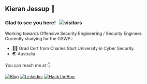 <h2> Kieran Jessup 🦊 </h2>

### Glad to see you here! &nbsp; ![visitors](https://visitor-badge.laobi.icu/badge?page_id=kieranjessup.kieranjessup)

Working towards Offensive Security Engineering / Security Engineer. Currently studying for the OSWP💡

<ul>
<li>👨‍🎓 Grad Cert from Charles Sturt University in Cyber Security.</li>
<li>🌏 Australia </li>
</ul>

You can reach me at 👇

[![Blog](https://img.shields.io/badge/Blog-21759B?style=for-the-badge&logo=ghost&logoColor=white)](https://www.k1t.io/)
[![Linkedin:](https://img.shields.io/badge/linkedin-0A66C2?style=for-the-badge&logo=linkedin&logoColor=white)](https://www.linkedin.com/in/kieranjessup/)
[![HackTheBox:](https://img.shields.io/badge/hackthebox-a3e54a?style=for-the-badge&logo=hackthebox&logoColor=black)](https://app.hackthebox.com/profile/81315)

<div align="center">
</div>
